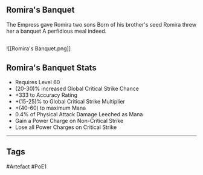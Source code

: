 ## Romira's Banquet
The Empress gave Romira two sons
Born of his brother's seed
Romira threw her a banquet
A perfidious meal indeed.
##
![[Romira's Banquet.png]]
## Romira's Banquet Stats
- Requires Level 60
- (20-30)% increased Global Critical Strike Chance
- +333 to Accuracy Rating
- +(15-25)% to Global Critical Strike Multiplier
- +(40-60) to maximum Mana
- 0.4% of Physical Attack Damage Leeched as Mana
- Gain a Power Charge on Non-Critical Strike
- Lose all Power Charges on Critical Strike


---
## Tags
#Artefact
#PoE1
